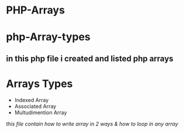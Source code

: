 # PHP-Arrays
# php-Array-types
## in this php file i created and listed php arrays
# Arrays Types 
- Indexed Array
- Associated Array 
- Multudimention Array


*this file contain how to write array in 2 ways & how to loop in any array*
